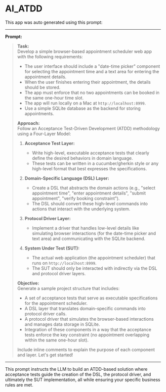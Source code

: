 # AI_ATDD
This app was auto generated using this prompt:

---

**Prompt:**

> **Task:**  
> Develop a simple browser-based appointment scheduler web app with the following requirements:  
> - The user interface should include a "date-time picker" component for selecting the appointment time and a text area for entering the appointment details.  
> - When the user finishes entering their appointment, the details should be stored.  
> - The app must enforce that no two appointments can be booked in the same one-hour time slot.  
> - The app will run locally on a Mac at `http://localhost:8999`.  
> - Use a simple SQLite database as the backend for storing appointments.
> 
> **Approach:**  
> Follow an Acceptance Test-Driven Development (ATDD) methodology using a Four-Layer Model:
> 
> 1. **Acceptance Test Layer:**  
>    - Write high-level, executable acceptance tests that clearly define the desired behaviors in domain language.  
>    - These tests can be written in a cucumber/gherkin style or any high-level format that best expresses the specifications.
> 
> 2. **Domain-Specific Language (DSL) Layer:**  
>    - Create a DSL that abstracts the domain actions (e.g., "select appointment time", "enter appointment details", "submit appointment", "verify booking constraint").  
>    - The DSL should convert these high-level commands into actions that interact with the underlying system.
> 
> 3. **Protocol Driver Layer:**  
>    - Implement a driver that handles low-level details like simulating browser interactions (for the date-time picker and text area) and communicating with the SQLite backend.
> 
> 4. **System Under Test (SUT):**  
>    - The actual web application (the appointment scheduler) that runs on `http://localhost:8999`.  
>    - The SUT should only be interacted with indirectly via the DSL and protocol driver layers.
> 
> **Objective:**  
> Generate a sample project structure that includes:
> - A set of acceptance tests that serve as executable specifications for the appointment scheduler.
> - A DSL layer that translates domain-specific commands into protocol driver calls.
> - A protocol driver that simulates the browser-based interactions and manages data storage in SQLite.
> - Integration of these components in a way that the acceptance tests enforce the key constraint (no appointment overlapping within the same one-hour slot).
> 
> Include inline comments to explain the purpose of each component and layer. Let's get started!

---

This prompt instructs the LLM to build an ATDD-based solution where acceptance tests guide the creation of the DSL, the protocol driver, and ultimately the SUT implementation, all while ensuring your specific business rules are met.